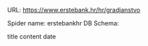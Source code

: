 URL: https://www.erstebank.hr/hr/gradjanstvo

Spider name: erstebankhr
DB Schema:

title
content
date
